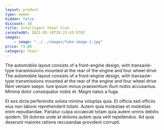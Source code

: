 ```yaml
---
layout: product
type: women
hidden: false
discount: 38
title: Intelligent Steel Fish
careatedAt: 2021-05-10T19:23:43.570Z
images:
    - image: "../../images/fake-image-1.jpg"
price: 73.00
category: Chair
---
```

The automobile layout consists of a front-engine design, with transaxle-type transmissions mounted at the rear of the engine and four wheel drive
The automobile layout consists of a front-engine design, with transaxle-type transmissions mounted at the rear of the engine and four wheel drive
Rem veniam saepe. Iure ipsum minus praesentium illum nobis accusamus. Minima dolor consequatur nobis et. Magni natus a fuga.
 Et eos dicta perferendis soluta minima voluptas quia. Et officia sed officiis eius non labore reprehenderit totam. Autem quia molestiae et molestias enim repudiandae. Pariatur culpa occaecati totam quia autem omnis debitis quidem. Sit dolores unde at dolores autem quia velit repellendus. Ad quia deserunt maiores ratione recusandae provident corrupti.
